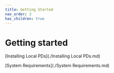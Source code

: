 ```yaml
---
title: Getting Started
nav_order: 3
has_children: true
---
```


# Getting started

[Installing Local PDs](./Installing Local PDs.md)

[System Requirements](./System Requirements.md)
